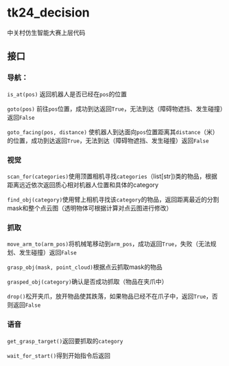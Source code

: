 # tk24_decision
中关村仿生智能大赛上层代码

## 接口
### 导航：
`is_at(pos)` 返回机器人是否已经在`pos`的位置

`goto(pos)` 前往`pos`位置，成功到达返回`True`，无法到达（障碍物遮挡、发生碰撞）返回`False`

`goto_facing(pos, distance)` 使机器人到达面向`pos`位置距离其`distance`（米）的位置，成功到达返回`True`，无法到达（障碍物遮挡、发生碰撞）返回`False`


### 视觉
`scan_for(categories)`使用顶置相机寻找`categories`（list[str])类的物品，根据距离远近依次返回质心相对机器人位置和具体的category

`find_obj(category)`使用臂上相机寻找该`category`的物品，返回距离最近的分割mask和整个点云图（透明物体可根据计算对点云图进行修改）


### 抓取
`move_arm_to(arm_pos)`将机械笔移动到`arm_pos`，成功返回`True`，失败（无法规划、发生碰撞）返回`False`

`grasp_obj(mask, point_cloud)`根据点云抓取mask的物品

`grasped_obj(category)`确认是否成功抓取（物品在夹爪中）

`drop()`松开夹爪，放开物品使其跌落，如果物品已经不在爪子中，返回`True`，否则返回`False`


### 语音
`get_grasp_target()`返回要抓取的`category`

`wait_for_start()`得到开始指令后返回


